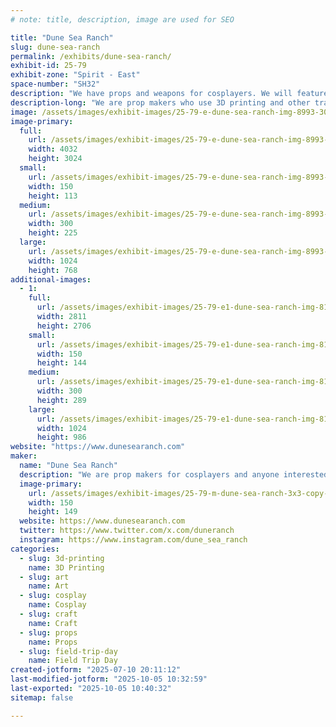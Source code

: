 ```yaml
---
# note: title, description, image are used for SEO

title: "Dune Sea Ranch"
slug: dune-sea-ranch
permalink: /exhibits/dune-sea-ranch/
exhibit-id: 25-79
exhibit-zone: "Spirit - East"
space-number: "SH32"
description: "We have props and weapons for cosplayers. We will feature original art."
description-long: "We are prop makers who use 3D printing and other traditional means to make detailed prop pieces for cosplayers and anyone interested in costuming.  We will have original artwork as well as custom Star Wars themed wanted posters."
image: /assets/images/exhibit-images/25-79-e-dune-sea-ranch-img-8993-300x225.jpeg
image-primary: 
  full:
    url: /assets/images/exhibit-images/25-79-e-dune-sea-ranch-img-8993-full.jpeg
    width: 4032
    height: 3024
  small:
    url: /assets/images/exhibit-images/25-79-e-dune-sea-ranch-img-8993-150x113.jpeg
    width: 150
    height: 113
  medium:
    url: /assets/images/exhibit-images/25-79-e-dune-sea-ranch-img-8993-300x225.jpeg
    width: 300
    height: 225
  large:
    url: /assets/images/exhibit-images/25-79-e-dune-sea-ranch-img-8993-1024x768.jpeg
    width: 1024
    height: 768
additional-images: 
  - 1:
    full:
      url: /assets/images/exhibit-images/25-79-e1-dune-sea-ranch-img-8185-full.jpeg
      width: 2811
      height: 2706
    small:
      url: /assets/images/exhibit-images/25-79-e1-dune-sea-ranch-img-8185-150x144.jpeg
      width: 150
      height: 144
    medium:
      url: /assets/images/exhibit-images/25-79-e1-dune-sea-ranch-img-8185-300x289.jpeg
      width: 300
      height: 289
    large:
      url: /assets/images/exhibit-images/25-79-e1-dune-sea-ranch-img-8185-1024x986.jpeg
      width: 1024
      height: 986
website: "https://www.dunesearanch.com"
maker: 
  name: "Dune Sea Ranch"
  description: "We are prop makers for cosplayers and anyone interested in costuming.  We use 3D printing and more traditional methods to make armor, weapons and droids.  We also make original artwork."
  image-primary:
    url: /assets/images/exhibit-images/25-79-m-dune-sea-ranch-3x3-copy-150x149.jpg
    width: 150
    height: 149
  website: https://www.dunesearanch.com
  twitter: https://www.twitter.com/x.com/duneranch
  instagram: https://www.instagram.com/dune_sea_ranch
categories: 
  - slug: 3d-printing
    name: 3D Printing
  - slug: art
    name: Art
  - slug: cosplay
    name: Cosplay
  - slug: craft
    name: Craft
  - slug: props
    name: Props
  - slug: field-trip-day
    name: Field Trip Day
created-jotform: "2025-07-10 20:11:12"
last-modified-jotform: "2025-10-05 10:32:59"
last-exported: "2025-10-05 10:40:32"
sitemap: false

---
```

